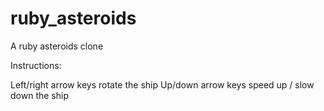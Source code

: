# ruby_asteroids
A ruby asteroids clone

Instructions:

Left/right arrow keys rotate the ship
Up/down arrow keys speed up / slow down the ship
